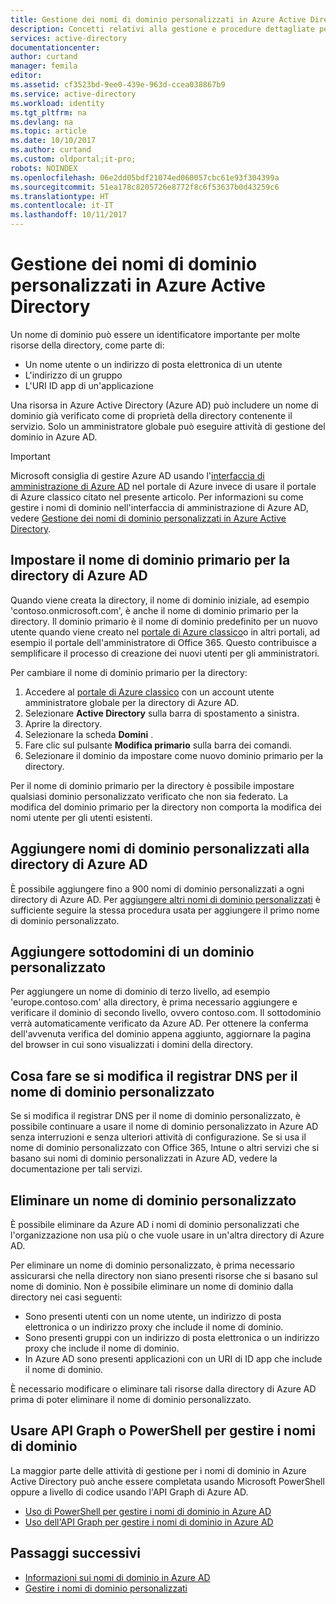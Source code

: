 ```yaml
---
title: Gestione dei nomi di dominio personalizzati in Azure Active Directory | Microsoft Docs
description: Concetti relativi alla gestione e procedure dettagliate per gestire un dominio personalizzato in Azure Active Directory
services: active-directory
documentationcenter: 
author: curtand
manager: femila
editor: 
ms.assetid: cf3523bd-9ee0-439e-963d-ccea038867b9
ms.service: active-directory
ms.workload: identity
ms.tgt_pltfrm: na
ms.devlang: na
ms.topic: article
ms.date: 10/10/2017
ms.author: curtand
ms.custom: oldportal;it-pro;
robots: NOINDEX
ms.openlocfilehash: 06e2dd05bdf21074ed060057cbc61e93f304399a
ms.sourcegitcommit: 51ea178c8205726e8772f8c6f53637b0d43259c6
ms.translationtype: HT
ms.contentlocale: it-IT
ms.lasthandoff: 10/11/2017
---
```

# <a name="managing-custom-domain-names-in-your-azure-active-directory"></a>Gestione dei nomi di dominio personalizzati in Azure Active Directory
Un nome di dominio può essere un identificatore importante per molte risorse della directory, come parte di:

* Un nome utente o un indirizzo di posta elettronica di un utente
* L'indirizzo di un gruppo
* L'URI ID app di un'applicazione

Una risorsa in Azure Active Directory (Azure AD) può includere un nome di dominio già verificato come di proprietà della directory contenente il servizio. Solo un amministratore globale può eseguire attività di gestione del dominio in Azure AD.

> [!IMPORTANT]
> Microsoft consiglia di gestire Azure AD usando l'[interfaccia di amministrazione di Azure AD](https://aad.portal.azure.com) nel portale di Azure invece di usare il portale di Azure classico citato nel presente articolo. Per informazioni su come gestire i nomi di dominio nell'interfaccia di amministrazione di Azure AD, vedere [Gestione dei nomi di dominio personalizzati in Azure Active Directory](active-directory-domains-manage-azure-portal.md).

## <a name="set-the-primary-domain-name-for-your-azure-ad-directory"></a>Impostare il nome di dominio primario per la directory di Azure AD
Quando viene creata la directory, il nome di dominio iniziale, ad esempio 'contoso.onmicrosoft.com', è anche il nome di dominio primario per la directory. Il dominio primario è il nome di dominio predefinito per un nuovo utente quando viene creato nel [portale di Azure classico](https://manage.windowsazure.com/)o in altri portali, ad esempio il portale dell'amministratore di Office 365. Questo contribuisce a semplificare il processo di creazione dei nuovi utenti per gli amministratori.

Per cambiare il nome di dominio primario per la directory:

1. Accedere al [portale di Azure classico](https://manage.windowsazure.com/) con un account utente amministratore globale per la directory di Azure AD.
2. Selezionare **Active Directory** sulla barra di spostamento a sinistra.
3. Aprire la directory.
4. Selezionare la scheda **Domini** .
5. Fare clic sul pulsante **Modifica primario** sulla barra dei comandi.
6. Selezionare il dominio da impostare come nuovo dominio primario per la directory.

Per il nome di dominio primario per la directory è possibile impostare qualsiasi dominio personalizzato verificato che non sia federato. La modifica del dominio primario per la directory non comporta la modifica dei nomi utente per gli utenti esistenti.

## <a name="add-custom-domain-names-to-your-azure-ad"></a>Aggiungere nomi di dominio personalizzati alla directory di Azure AD
È possibile aggiungere fino a 900 nomi di dominio personalizzati a ogni directory di Azure AD. Per [aggiungere altri nomi di dominio personalizzati](active-directory-add-domain.md) è sufficiente seguire la stessa procedura usata per aggiungere il primo nome di dominio personalizzato.

## <a name="add-subdomains-of-a-custom-domain"></a>Aggiungere sottodomini di un dominio personalizzato
Per aggiungere un nome di dominio di terzo livello, ad esempio 'europe.contoso.com' alla directory, è prima necessario aggiungere e verificare il dominio di secondo livello, ovvero contoso.com. Il sottodominio verrà automaticamente verificato da Azure AD. Per ottenere la conferma dell'avvenuta verifica del dominio appena aggiunto, aggiornare la pagina del browser in cui sono visualizzati i domini della directory.

## <a name="what-to-do-if-you-change-the-dns-registrar-for-your-custom-domain-name"></a>Cosa fare se si modifica il registrar DNS per il nome di dominio personalizzato
Se si modifica il registrar DNS per il nome di dominio personalizzato, è possibile continuare a usare il nome di dominio personalizzato in Azure AD senza interruzioni e senza ulteriori attività di configurazione. Se si usa il nome di dominio personalizzato con Office 365, Intune o altri servizi che si basano sui nomi di dominio personalizzati in Azure AD, vedere la documentazione per tali servizi.

## <a name="delete-a-custom-domain-name"></a>Eliminare un nome di dominio personalizzato
È possibile eliminare da Azure AD i nomi di dominio personalizzati che l'organizzazione non usa più o che vuole usare in un'altra directory di Azure AD.

Per eliminare un nome di dominio personalizzato, è prima necessario assicurarsi che nella directory non siano presenti risorse che si basano sul nome di dominio. Non è possibile eliminare un nome di dominio dalla directory nei casi seguenti:

* Sono presenti utenti con un nome utente, un indirizzo di posta elettronica o un indirizzo proxy che include il nome di dominio.
* Sono presenti gruppi con un indirizzo di posta elettronica o un indirizzo proxy che include il nome di dominio.
* In Azure AD sono presenti applicazioni con un URI di ID app che include il nome di dominio.

È necessario modificare o eliminare tali risorse dalla directory di Azure AD prima di poter eliminare il nome di dominio personalizzato.

## <a name="use-powershell-or-graph-api-to-manage-domain-names"></a>Usare API Graph o PowerShell per gestire i nomi di dominio
La maggior parte delle attività di gestione per i nomi di dominio in Azure Active Directory può anche essere completata usando Microsoft PowerShell oppure a livello di codice usando l'API Graph di Azure AD.

* [Uso di PowerShell per gestire i nomi di dominio in Azure AD](https://msdn.microsoft.com/library/azure/e1ef403f-3347-4409-8f46-d72dafa116e0#BKMK_ManageDomains)
* [Uso dell'API Graph per gestire i nomi di dominio in Azure AD](https://msdn.microsoft.com/Library/Azure/Ad/Graph/api/domains-operations)

## <a name="next-steps"></a>Passaggi successivi
* [Informazioni sui nomi di dominio in Azure AD](active-directory-add-domain-concepts.md)
* [Gestire i nomi di dominio personalizzati](active-directory-add-manage-domain-names.md)

